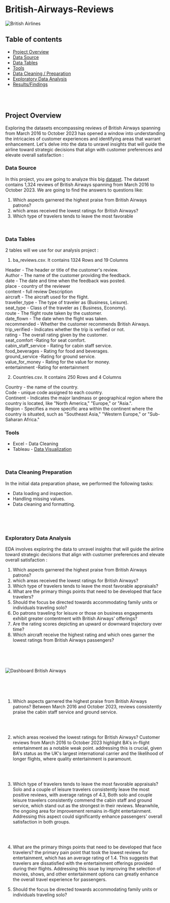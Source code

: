 # British-Airways-Reviews

![British Airlines](https://github.com/aliabdulelah/British-Airways-Reviews/assets/129835709/218c4c01-0d5e-430f-a95c-4442cef80fa8)


## Table of contents 
- [Project Overview](#Project-Overview)
- [Data Source](#Data-Source)
- [Data Tables](#Data-Tables)
- [Tools](#Tools)
- [ Data Cleaning / Preparation](#Data-Cleaning-Preparation)
- [Exploratory Data Analysis](#Exploratory-Data-Analysis)
- [Results/Findings](#Data-Analysis-Results-Findings)

 <br>
 <br>

## Project Overview

Exploring the datasets encompassing reviews of British Airways spanning from March 2016 to October 2023 has opened a window into understanding the intricacies of customer experiences and identifying areas that warrant enhancement. Let's delve into the data to unravel insights that will guide the airline toward strategic decisions that align with customer preferences and elevate overall satisfaction : 


### Data Source
In this project, you are going to analyze this big  [dataset](https://github.com/mochen862/tableau-end-to-end-portfolio-project). The dataset contains  1,324 reviews of British Airways spanning from March 2016 to October 2023. We are going to find the answers to questions like:

1. Which aspects garnered the highest praise from British Airways patrons?
2. which areas received the lowest ratings for British Airways?
3. Which type of travelers tends to leave the most favorable
   
<br>
<be>

### Data Tables
 2 tables will we use for our analysis project  :

1. ba_reviews.csv. It contains 1324 Rows and 19 Columns

Header - The header or title of the customer's review.
  <br>
Author - The name of the customer providing the feedback.
  <br>
 date - The date and time when the feedback was posted.
  <br>
place -  country of the reviewer
  <br>
content - full review Description 
  <br>
aircraft - The aircraft used for the flight.
  <br>
traveller_type -  The type of traveler as (Business, Leisure).
  <br>
seat_type - Class of the traveler as ( Business, Economy).
  <br>
route - The flight route taken by the customer.
  <br>
date_flown - The date when the flight was taken.
  <br>
recommended - Whether the customer recommends British Airways.
  <br>
trip_verified - Indicates whether the trip is verified or not.
  <br>
rating - The overall rating given by the customer.
  <br>
seat_comfort -Rating for seat comfort.
  <br>
cabin_staff_service - Rating for cabin staff service.
  <br>
food_beverages - Rating for food and beverages.
  <br>
ground_service -Rating for ground service.
  <br>
value_for_money -  Rating for the value for money.
  <br>
 entertainment -Rating for entertainment

2. Countries.csv. It contains 250 Rows and 4 Columns

Country - the name of the country.
  <br>
Code - unique code assigned to each country.
  <br>
 Continent - Indicates the major landmass or geographical region where the country is located, like "North America," "Europe," or "Asia.".
  <br>
Region -  Specifies a more specific area within the continent where the country is situated, such as "Southeast Asia," "Western Europe," or "Sub-Saharan Africa."
  <br>

  ### Tools 
- Excel - Data Cleaning
- Tableau - [Data Visualization](https://tabsoft.co/3If1x0N)

<br>
<be>

### Data Cleaning Preparation 

 In the initial data preparation phase, we performed the following tasks:

- Data loading and inspection.
- Handling missing values.
- Data cleaning and formatting.

<br>
<br>
<br>

### Exploratory Data Analysis
EDA involves exploring the data to unravel insights that will guide the airline toward strategic decisions that align with customer preferences and elevate overall satisfaction :

1. Which aspects garnered the highest praise from British Airways patrons?
2. which areas received the lowest ratings for British Airways?
3. Which type of travelers tends to leave the most favorable appraisals?
4. What are the primary things points that need to be developed that face travelers?
5. Should the focus be directed towards accommodating family units or individuals traveling solo?
6. Do patrons traveling for leisure or those on business engagements exhibit greater contentment with British Airways' offerings?
7. Are the rating scores depicting an upward or downward trajectory over time?
8. Which aircraft receive the highest rating and which ones garner the lowest ratings from British Airways passengers?

<br>
<br>
<br>

 ![Dashboard British Airways ](https://github.com/aliabdulelah/British-Airways-Reviews/assets/129835709/d4b29564-70ec-412d-9293-53648c029a50)

<br>
<br>
<br>

1. Which aspects garnered the highest praise from British Airways patrons?
Between March 2016 and October 2023, reviews consistently praise the cabin staff service and ground service.

<br>
<br>

2. which areas received the lowest ratings for British Airways?
Customer reviews from March 2016 to October 2023 highlight BA's in-flight entertainment as a notable weak point. addressing this is crucial, given BA's status as the UK's largest international carrier and the likelihood of longer flights, where quality entertainment is paramount.

<br>
<br>


3. Which type of travelers tends to leave the most favorable appraisals?
Solo and a couple of leisure travelers consistently leave the most positive reviews, with average ratings of 4.3, Both solo and couple leisure travelers consistently commend the cabin staff and ground service, which stand out as the strongest in their reviews. Meanwhile, the ongoing area for improvement remains in-flight entertainment. Addressing this aspect could significantly enhance passengers' overall satisfaction in both groups.

<br>
<br>

4. What are the primary things points that need to be developed that face travelers?
the primary pain point that took the lowest reviews for entertainment, which has an average rating of 1.4. This suggests that travelers are dissatisfied with the entertainment offerings provided during their flights. Addressing this issue by improving the selection of movies, shows, and other entertainment options can greatly enhance the overall travel experience for passengers.

5. Should the focus be directed towards accommodating family units or individuals traveling solo?
